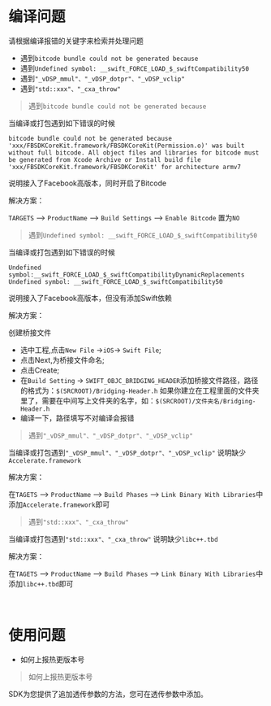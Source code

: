 # 编译问题

请根据编译报错的关键字来检索并处理问题

- 遇到`bitcode bundle could not be generated because`
- 遇到`Undefined symbol: __swift_FORCE_LOAD_$_swiftCompatibility50`
- 遇到`"_vDSP_mmul"、"_vDSP_dotpr"、"_vDSP_vclip"`
- 遇到`"std::xxx"、"_cxa_throw"`

> 遇到`bitcode bundle could not be generated because`

当编译或打包遇到如下错误的时候

`
bitcode bundle could not be generated because 'xxx/FBSDKCoreKit.framework/FBSDKCoreKit(Permission.o)' was built without full bitcode. All object files and libraries for bitcode must be generated from Xcode Archive or Install build file 'xxx/FBSDKCoreKit.framework/FBSDKCoreKit' for architecture armv7
`

说明接入了Facebook高版本，同时开启了Bitcode

解决方案：

`TARGETS` --> `ProductName` --> `Build Settings` --> `Enable Bitcode` 置为`NO`


> 遇到`Undefined symbol: __swift_FORCE_LOAD_$_swiftCompatibility50`

当编译或打包遇到如下错误的时候

`Undefined symbol:__swift_FORCE_LOAD_$_swiftCompatibilityDynamicReplacements`
`Undefined symbol: __swift_FORCE_LOAD_$_swiftCompatibility50`

说明接入了Facebook高版本，但没有添加Swift依赖

解决方案：

创建桥接文件

- 选中工程,点击`New File` ->`iOS`-> `Swift File`;
- 点击Next,为桥接文件命名;
- 点击Create;
- 在`Build Setting` -> `SWIFT_OBJC_BRIDGING_HEADER`添加桥接文件路径，路径的格式为：`$(SRCROOT)/Bridging-Header.h`  如果你建立在工程里面的文件夹里了，需要在中间写上文件夹的名字，如：`$(SRCROOT)/文件夹名/Bridging-Header.h`
- 编译一下，路径填写不对编译会报错


> 遇到`"_vDSP_mmul"、"_vDSP_dotpr"、"_vDSP_vclip"`

当编译或打包遇到`"_vDSP_mmul"、"_vDSP_dotpr"、"_vDSP_vclip"` 说明缺少`Accelerate.framework`

解决方案：

在`TAGETS` --> `ProductName` --> `Build Phases` --> `Link Binary With Libraries`中添加`Accelerate.framework`即可

> 遇到`"std::xxx"、"_cxa_throw"`

当编译或打包遇到`"std::xxx"、"_cxa_throw"` 说明缺少`libc++.tbd`

解决方案：

在`TAGETS` --> `ProductName` --> `Build Phases` --> `Link Binary With Libraries`中添加`libc++.tbd`即可

<br>

# 使用问题

- 如何上报热更版本号

> 如何上报热更版本号

SDK为您提供了追加透传参数的方法，您可在透传参数中添加。